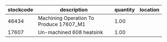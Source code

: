 |stockcode|description|quantity|location|
|---------|-----------|--------|--------|
|46434|Machining Operation To Produce 17607_M1|1.00||
|17607|Un-machined 608 heatsink|1.00||
